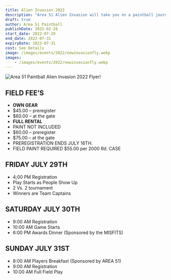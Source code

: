 ```yaml
---
title: Alien Invasion 2022
description: "Area 51 Alien Invasion will take you on a paintball journey you won't forget. Get ready to play all day, camp under the stars with friends, and create memories."
draft: true
author: Area 51 Paintball
publishDate: 2022-02-28
start_date: 2022-07-29
end_date: 2022-07-31
expiryDate: 2022-07-31
cost: See Details
image: /images/events/2022/newinvasionfly.webp
images:
    - /images/events/2022/newinvasionfly.webp
---
```


![Area 51 Paintball Alien Invasion 2022 Flyer!](/images/events/2022/modal-invasion-flyer.webp "Area 51 Paintball - Alien Invasion 2022 Flyer")

## FIELD FEE’S

- **OWN GEAR**
- $45.00 – preregister
- $60.00 – at the gate
- **FULL RENTAL**
- PAINT NOT INCLUDED
- $60.00 – preregister
- $75.00 – at the gate
- PREREGISTRATION ENDS JULY 16TH.
- FIELD PAINT REQUIRED $55.00 per 2000 Rd. CASE

## FRIDAY JULY 29TH

- 4;00 PM Registration
- Play Starts as People Show Up
- 2 Vs. 2 tournament
- Winners are Team Captains


## SATURDAY JULY 30TH

- 9:00 AM Registration
- 10:00 AM Game Starts
- 6:00 PM Awards Dinner (Sponsored by the MISFITS)

## SUNDAY JULY 31ST

- 8:00 AM Players Breakfast (Sponsored by AREA 51)
- 9:00 AM Registration
- 10:00 AM Full Field Play